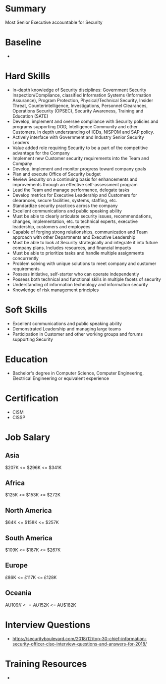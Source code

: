 # Summary

Most Senior Executive accountable for Security

# Baseline

* 



# Hard Skills
* In-depth knowledge of Security disciplines: Government Security Inspection/Compliance, classified Information Systems (Information Assurance), Program Protection, Physical/Technical Security, Insider Threat, Counterintelligence, Investigations, Personnel Clearances, Operations Security (OPSEC), Security Awareness, Training and Education (SATE)
* Develop, implement and oversee compliance with Security policies and programs supporting DOD, Intelligence Community and other Customers. In depth understanding of ICDs, NISPOM and SAP policy.
* Actively interface with Government and Industry Senior Security Leaders
* Value added role requiring Security to be a part of the competitive advantage for the Company
* Implement new Customer security requirements into the Team and Company
* Develop, implement and monitor progress toward company goals
* Plan and execute Office of Security budget
* Review Security on a continuing basis for enhancements and improvements through an effective self-assessment program
* Lead the Team and manage performance, delegate tasks
* Develop metrics for Executive Leadership and Customers for clearances, secure facilities, systems, staffing, etc.
* Standardize security practices across the company 
* Excellent communications and public speaking ability
* Must be able to clearly articulate security issues, recommendations, changes, implementation, etc. to technical experts, executive leadership, customers and employees
* Capable of forging strong relationships, communication and Team approach with other Departments and Executive Leadership
* Must be able to look at Security strategically and integrate it into future company plans. Includes resources, and financial impacts
* Must be able to prioritize tasks and handle multiple assignments concurrently
* Problem solving with unique solutions to meet company and customer requirements
* Possess initiative, self-starter who can operate independently
* Possess both technical and functional skills in multiple facets of security
* Understanding of information technology and information security
* Knowledge of risk management principles


# Soft Skills
* Excellent communications and public speaking ability
* Demonstrated Leadership and managing large teams
* Participation in Customer and other working groups and forums supporting Security



# Education
  * Bachelor's degree in Computer Science, Computer Engineering, Electrical Engineering or equivalent experience


# Certification
  * CISM
  * CISSP


# Job Salary


## Asia
$207K <= $296K <= $341K


## Africa
$125K <= $153K <= $272K


## North America
$64K <= $158K <= $257K


## South America
$109K <= $187K <= $267K


## Europe
£86K <= £117K <= £128K
 

## Oceania
AU$109K <= AU$152K <= AU$182K



# Interview Questions
 * https://securityboulevard.com/2018/12/top-30-chief-information-security-officer-ciso-interview-questions-and-answers-for-2018/


# Training Resources
  * 



